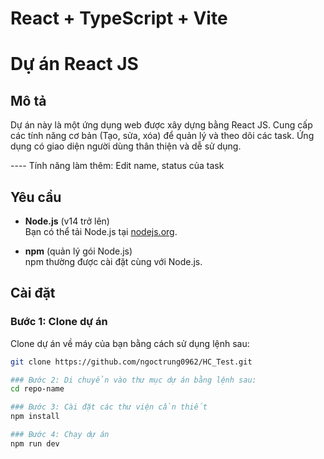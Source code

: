 # React + TypeScript + Vite

# Dự án React JS

## Mô tả
Dự án này là một ứng dụng web được xây dựng bằng React JS. Cung cấp các tính năng cơ bản (Tạo, sửa, xóa) để quản lý và theo dõi các task.
Ứng dụng có giao diện người dùng thân thiện và dễ sử dụng.

---- Tính năng làm thêm:
 Edit name, status của task

## Yêu cầu
- **Node.js** (v14 trở lên)  
  Bạn có thể tải Node.js tại [nodejs.org](https://nodejs.org/).
  
- **npm** (quản lý gói Node.js)  
  npm thường được cài đặt cùng với Node.js.

## Cài đặt

### Bước 1: Clone dự án
Clone dự án về máy của bạn bằng cách sử dụng lệnh sau:

```bash
git clone https://github.com/ngoctrung0962/HC_Test.git

### Bước 2: Di chuyển vào thư mục dự án bằng lệnh sau:
cd repo-name

### Bước 3: Cài đặt các thư viện cần thiết
npm install

### Bước 4: Chạy dự án
npm run dev